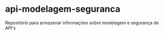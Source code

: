 # api-modelagem-seguranca
Repositório para armazenar informações sobre modelagem e segurança de API's
